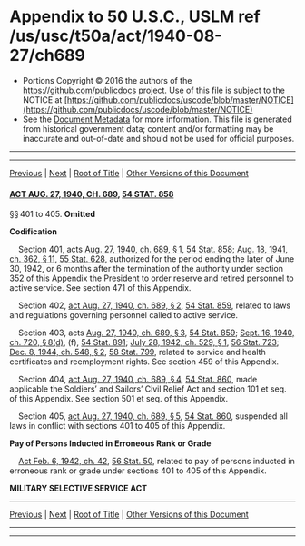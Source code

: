 ---
---

# Appendix to 50 U.S.C., USLM ref /us/usc/t50a/act/1940-08-27/ch689

* Portions Copyright © 2016 the authors of the https://github.com/publicdocs project.
  Use of this file is subject to the NOTICE at [https://github.com/publicdocs/uscode/blob/master/NOTICE](https://github.com/publicdocs/uscode/blob/master/NOTICE)
* See the [Document Metadata](././../../../../../..//README.md) for more information.
  This file is generated from historical government data; content and/or formatting may be inaccurate and out-of-date and should not be used for official purposes.

----------
----------

[Previous](./../../../../../..//us/usc/t50a/act/1941-08-18/ch362/m__us_usc_t50a_act_1941-08-18_ch362_s358.md) | [Next](./../../../../../..//us/usc/t50a/act/1948-06-24/ch625/m__us_usc_t50a_act_1948-06-24_ch625.md) | [Root of Title](./../../../../../../) | [Other Versions of this Document](https://publicdocs.github.io/go/links?ns=uslm&ref=%2Fus%2Fusc%2Ft50a%2Fact%2F1940-08-27%2Fch689)

#### [ACT AUG. 27, 1940, CH. 689][/us/act/1940-08-27/ch689], [54 STAT. 858][/us/stat/54/858]

§§ 401 to 405. __Omitted__ 

 __Codification__ 

    Section 401, acts [Aug. 27, 1940, ch. 689, § 1][/us/act/1940-08-27/ch689/s1], [54 Stat. 858][/us/stat/54/858]; [Aug. 18, 1941, ch. 362, § 11][/us/act/1941-08-18/ch362/s11], [55 Stat. 628][/us/stat/55/628], authorized for the period ending the later of June 30, 1942, or 6 months after the termination of the authority under section 352 of this Appendix the President to order reserve and retired personnel to active service. See section 471 of this Appendix.

    Section 402, [act Aug. 27, 1940, ch. 689, § 2][/us/act/1940-08-27/ch689/s2], [54 Stat. 859][/us/stat/54/859], related to laws and regulations governing personnel called to active service.

    Section 403, acts [Aug. 27, 1940, ch. 689, § 3][/us/act/1940-08-27/ch689/s3], [54 Stat. 859][/us/stat/54/859]; [Sept. 16, 1940, ch. 720, § 8(d)][/us/act/1940-09-16/ch720/s8/d], (f), [54 Stat. 891][/us/stat/54/891]; [July 28, 1942, ch. 529, § 1][/us/act/1942-07-28/ch529/s1], [56 Stat. 723][/us/stat/56/723]; [Dec. 8, 1944, ch. 548, § 2][/us/act/1944-12-08/ch548/s2], [58 Stat. 799][/us/stat/58/799], related to service and health certificates and reemployment rights. See section 459 of this Appendix.

    Section 404, [act Aug. 27, 1940, ch. 689, § 4][/us/act/1940-08-27/ch689/s4], [54 Stat. 860][/us/stat/54/860], made applicable the Soldiers’ and Sailors’ Civil Relief Act and section 101 et seq. of this Appendix. See section 501 et seq. of this Appendix.

    Section 405, [act Aug. 27, 1940, ch. 689, § 5][/us/act/1940-08-27/ch689/s5], [54 Stat. 860][/us/stat/54/860], suspended all laws in conflict with sections 401 to 405 of this Appendix.

 __Pay of Persons Inducted in Erroneous Rank or Grade__ 

    [Act Feb. 6, 1942, ch. 42][/us/act/1942-02-06/ch42], [56 Stat. 50][/us/stat/56/50], related to pay of persons inducted in erroneous rank or grade under sections 401 to 405 of this Appendix.

 __MILITARY SELECTIVE SERVICE ACT__ 

----------

[Previous](./../../../../../..//us/usc/t50a/act/1941-08-18/ch362/m__us_usc_t50a_act_1941-08-18_ch362_s358.md) | [Next](./../../../../../..//us/usc/t50a/act/1948-06-24/ch625/m__us_usc_t50a_act_1948-06-24_ch625.md) | [Root of Title](./../../../../../../) | [Other Versions of this Document](https://publicdocs.github.io/go/links?ns=uslm&ref=%2Fus%2Fusc%2Ft50a%2Fact%2F1940-08-27%2Fch689)

----------
----------

[/us/act/1940-08-27/ch689]: https://publicdocs.github.io/go/links?ns=uslm&ref=%2Fus%2Fact%2F1940-08-27%2Fch689
[/us/stat/54/858]: https://publicdocs.github.io/go/links?ns=uslm&ref=%2Fus%2Fstat%2F54%2F858
[/us/act/1940-08-27/ch689/s1]: https://publicdocs.github.io/go/links?ns=uslm&ref=%2Fus%2Fact%2F1940-08-27%2Fch689%2Fs1
[/us/stat/54/858]: https://publicdocs.github.io/go/links?ns=uslm&ref=%2Fus%2Fstat%2F54%2F858
[/us/act/1941-08-18/ch362/s11]: https://publicdocs.github.io/go/links?ns=uslm&ref=%2Fus%2Fact%2F1941-08-18%2Fch362%2Fs11
[/us/stat/55/628]: https://publicdocs.github.io/go/links?ns=uslm&ref=%2Fus%2Fstat%2F55%2F628
[/us/act/1940-08-27/ch689/s2]: https://publicdocs.github.io/go/links?ns=uslm&ref=%2Fus%2Fact%2F1940-08-27%2Fch689%2Fs2
[/us/stat/54/859]: https://publicdocs.github.io/go/links?ns=uslm&ref=%2Fus%2Fstat%2F54%2F859
[/us/act/1940-08-27/ch689/s3]: https://publicdocs.github.io/go/links?ns=uslm&ref=%2Fus%2Fact%2F1940-08-27%2Fch689%2Fs3
[/us/stat/54/859]: https://publicdocs.github.io/go/links?ns=uslm&ref=%2Fus%2Fstat%2F54%2F859
[/us/act/1940-09-16/ch720/s8/d]: https://publicdocs.github.io/go/links?ns=uslm&ref=%2Fus%2Fact%2F1940-09-16%2Fch720%2Fs8%2Fd
[/us/stat/54/891]: https://publicdocs.github.io/go/links?ns=uslm&ref=%2Fus%2Fstat%2F54%2F891
[/us/act/1942-07-28/ch529/s1]: https://publicdocs.github.io/go/links?ns=uslm&ref=%2Fus%2Fact%2F1942-07-28%2Fch529%2Fs1
[/us/stat/56/723]: https://publicdocs.github.io/go/links?ns=uslm&ref=%2Fus%2Fstat%2F56%2F723
[/us/act/1944-12-08/ch548/s2]: https://publicdocs.github.io/go/links?ns=uslm&ref=%2Fus%2Fact%2F1944-12-08%2Fch548%2Fs2
[/us/stat/58/799]: https://publicdocs.github.io/go/links?ns=uslm&ref=%2Fus%2Fstat%2F58%2F799
[/us/act/1940-08-27/ch689/s4]: https://publicdocs.github.io/go/links?ns=uslm&ref=%2Fus%2Fact%2F1940-08-27%2Fch689%2Fs4
[/us/stat/54/860]: https://publicdocs.github.io/go/links?ns=uslm&ref=%2Fus%2Fstat%2F54%2F860
[/us/act/1940-08-27/ch689/s5]: https://publicdocs.github.io/go/links?ns=uslm&ref=%2Fus%2Fact%2F1940-08-27%2Fch689%2Fs5
[/us/stat/54/860]: https://publicdocs.github.io/go/links?ns=uslm&ref=%2Fus%2Fstat%2F54%2F860
[/us/act/1942-02-06/ch42]: https://publicdocs.github.io/go/links?ns=uslm&ref=%2Fus%2Fact%2F1942-02-06%2Fch42
[/us/stat/56/50]: https://publicdocs.github.io/go/links?ns=uslm&ref=%2Fus%2Fstat%2F56%2F50



